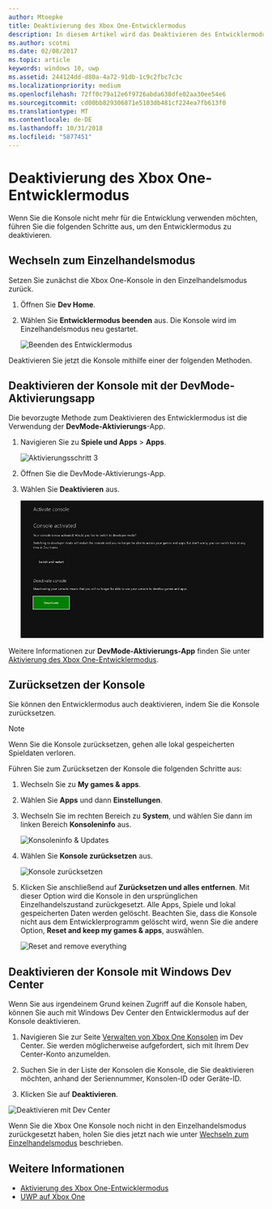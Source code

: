 ```yaml
---
author: Mtoepke
title: Deaktivierung des Xbox One-Entwicklermodus
description: In diesem Artikel wird das Deaktivieren des Entwicklermodus beschrieben.
ms.author: scotmi
ms.date: 02/08/2017
ms.topic: article
keywords: windows 10, uwp
ms.assetid: 244124dd-d80a-4a72-91db-1c9c2fbc7c3c
ms.localizationpriority: medium
ms.openlocfilehash: 72ff0c79a12e6f9726abda638dfe02aa30ee54e6
ms.sourcegitcommit: cd00bb829306871e5103db481cf224ea7fb613f0
ms.translationtype: MT
ms.contentlocale: de-DE
ms.lasthandoff: 10/31/2018
ms.locfileid: "5877451"
---
```

# <a name="xbox-one-developer-mode-deactivation"></a>Deaktivierung des Xbox One-Entwicklermodus

Wenn Sie die Konsole nicht mehr für die Entwicklung verwenden möchten, führen Sie die folgenden Schritte aus, um den Entwicklermodus zu deaktivieren.

## <a name="switch-to-retail-mode"></a>Wechseln zum Einzelhandelsmodus

Setzen Sie zunächst die Xbox One-Konsole in den Einzelhandelsmodus zurück.

1. Öffnen Sie **Dev Home**.

2. Wählen Sie **Entwicklermodus beenden** aus.  Die Konsole wird im Einzelhandelsmodus neu gestartet.  

   ![Beenden des Entwicklermodus](images/devkit-deactivation-1.png)

Deaktivieren Sie jetzt die Konsole mithilfe einer der folgenden Methoden.

## <a name="deactivate-your-console-using-the-dev-mode-activation-app"></a>Deaktivieren der Konsole mit der DevMode-Aktivierungsapp

Die bevorzugte Methode zum Deaktivieren des Entwicklermodus ist die Verwendung der **DevMode-Aktivierungs**-App. 

1. Navigieren Sie zu **Spiele und Apps** > **Apps**.
  
   ![Aktivierungsschritt 3](images/devkit-deactivation-5.png)    
   
2.  Öffnen Sie die DevMode-Aktivierungs-App.

3.  Wählen Sie **Deaktivieren** aus.
  
    ![Deaktivieren der Konsole](images/deactivation-app.png)

Weitere Informationen zur **DevMode-Aktivierungs-App** finden Sie unter [Aktivierung des Xbox One-Entwicklermodus](devkit-activation.md). 

## <a name="reset-your-console"></a>Zurücksetzen der Konsole

Sie können den Entwicklermodus auch deaktivieren, indem Sie die Konsole zurücksetzen.  

> [!NOTE]
> Wenn Sie die Konsole zurücksetzen, gehen alle lokal gespeicherten Spieldaten verloren.

Führen Sie zum Zurücksetzen der Konsole die folgenden Schritte aus:

1.  Wechseln Sie zu **My games & apps**.

2.  Wählen Sie **Apps** und dann **Einstellungen**.

3.  Wechseln Sie im rechten Bereich zu **System**, und wählen Sie dann im linken Bereich **Konsoleninfo** aus.   
   
    ![Konsoleninfo & Updates](images/devkit-deactivation-2.png)  
    
4.  Wählen Sie **Konsole zurücksetzen** aus.
    
    ![Konsole zurücksetzen](images/devkit-deactivation-3.png)
    
5.  Klicken Sie anschließend auf **Zurücksetzen und alles entfernen**. Mit dieser Option wird die Konsole in den ursprünglichen Einzelhandelszustand zurückgesetzt.  Alle Apps, Spiele und lokal gespeicherten Daten werden gelöscht. Beachten Sie, dass die Konsole nicht aus dem Entwicklerprogramm gelöscht wird, wenn Sie die andere Option, **Reset and keep my games & apps**, auswählen.  
   
    ![Reset and remove everything](images/devkit-deactivation-4.png)

## <a name="deactivate-your-console-using-windows-dev-center"></a>Deaktivieren der Konsole mit Windows Dev Center

Wenn Sie aus irgendeinem Grund keinen Zugriff auf die Konsole haben, können Sie auch mit Windows Dev Center den Entwicklermodus auf der Konsole deaktivieren.

1. Navigieren Sie zur Seite [Verwalten von Xbox One Konsolen](https://partner.microsoft.com/xboxdevices) im Dev Center. Sie werden möglicherweise aufgefordert, sich mit Ihrem Dev Center-Konto anzumelden.

2. Suchen Sie in der Liste der Konsolen die Konsole, die Sie deaktivieren möchten, anhand der Seriennummer, Konsolen-ID oder Geräte-ID.  

3. Klicken Sie auf **Deaktivieren**.  
  
![Deaktivieren mit Dev Center](images/devkit-deactivation-6.png)

Wenn Sie die Xbox One Konsole noch nicht in den Einzelhandelsmodus zurückgesetzt haben, holen Sie dies jetzt nach wie unter [Wechseln zum Einzelhandelsmodus](#switch-to-retail-mode) beschrieben.

## <a name="see-also"></a>Weitere Informationen
- [Aktivierung des Xbox One-Entwicklermodus](devkit-activation.md)
- [UWP auf Xbox One](index.md)
